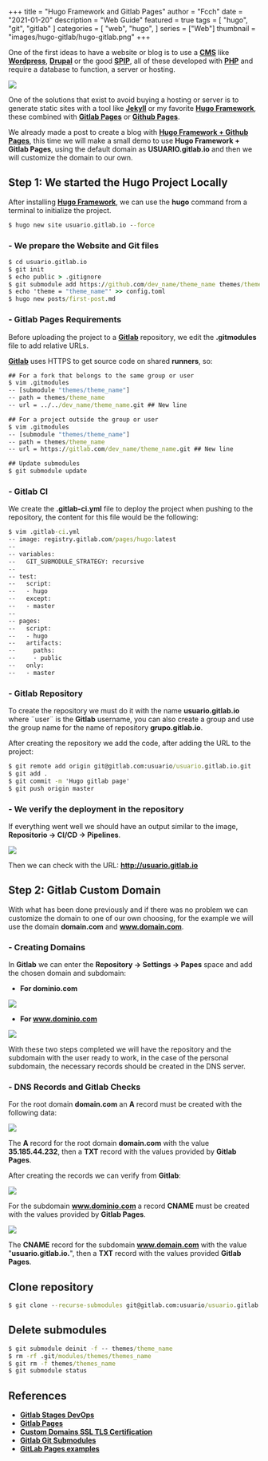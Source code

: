 +++
title = "Hugo Framework and Gitlab Pages"
author = "Fcch"
date = "2021-01-20"
description = "Web Guide"
featured = true
tags = [
    "hugo",
    "git",
    "gitlab"
]
categories = [
    "web",
    "hugo",
]
series = ["Web"]
thumbnail = "images/hugo-gitlab/hugo-gitlab.png"
+++

One of the first ideas to have a website or blog is to use a [**CMS**](https://es.wikipedia.org/wiki/Sistema_de_gesti%C3%B3n_de_contenidos) like [**Wordpress**](https://es.wordpress.org/), [**Drupal**](https://www.drupal.org/) or the good [**SPIP**](https://www.spip.net/es_rubrique23.html), all of these developed with [**PHP**](https://www.php.net) and require a database to function, a server or hosting.

<!--more-->

![](/images/hugo-gitlab/hugo-gitlab.png)

One of the solutions that exist to avoid buying a hosting or server is to generate static sites with a tool like [**Jekyll**](https://jekyllrb.com/) or my favorite [**Hugo Framework**](https://gohugo.io/), these combined with [**Gitlab Pages**](https://about.gitlab.com/stages-devops-lifecycle/pages/) or [**Github Pages**](https://pages.github.com/).

We already made a post to create a blog with [**Hugo Framework + Github Pages**](https://blog.fcch.xyz/posts/2020/01/blog-con-hugo-framework-y-github-pages/), this time we will make a small demo to use **Hugo Framework + Gitlab Pages**, using the default domain as **USUARIO.gitlab.io** and then we will customize the domain to our own.

## Step 1: We started the Hugo Project Locally

After installing [**Hugo Framework**](https://github.com/gohugoio/hugo/releases), we can use the **hugo** command from a terminal to initialize the project.

```cmd
$ hugo new site usuario.gitlab.io --force
```

### - We prepare the Website and Git files

```cmd
$ cd usuario.gitlab.io
$ git init
$ echo public > .gitignore
$ git submodule add https://github.com/dev_name/theme_name themes/theme_name
$ echo 'theme = "theme_name"' >> config.toml
$ hugo new posts/first-post.md
```

### - Gitlab Pages Requirements

Before uploading the project to a [**Gitlab**](https://gitlab.com) repository, we edit the **.gitmodules** file to add relative URLs.

[**Gitlab**](https://gitlab.com) uses HTTPS to get source code on shared **runners**, so:

```cmd
## For a fork that belongs to the same group or user
$ vim .gitmodules
-- [submodule "themes/theme_name"]
-- path = themes/theme_name
-- url = ../../dev_name/theme_name.git ## New line

## For a project outside the group or user
$ vim .gitmodules
-- [submodule "themes/theme_name"]
-- path = themes/theme_name
-- url = https://gitlab.com/dev_name/theme_name.git ## New line

## Update submodules
$ git submodule update
```

### - Gitlab CI

We create the **.gitlab-ci.yml** file to deploy the project when pushing to the repository, the content for this file would be the following:

```cmd
$ vim .gitlab-ci.yml
-- image: registry.gitlab.com/pages/hugo:latest
-- 
-- variables:
--   GIT_SUBMODULE_STRATEGY: recursive
-- 
-- test:
--   script:
--   - hugo
--   except:
--   - master
-- 
-- pages:
--   script:
--   - hugo
--   artifacts:
--     paths:
--     - public
--   only:
--   - master
```

### - Gitlab Repository

To create the repository we must do it with the name **usuario.gitlab.io** where ¨user¨ is the **Gitlab** username, you can also create a group and use the group name for the name of repository **grupo.gitlab.io**.

After creating the repository we add the code, after adding the URL to the project:

```cmd
$ git remote add origin git@gitlab.com:usuario/usuario.gitlab.io.git
$ git add .
$ git commit -m 'Hugo gitlab page'
$ git push origin master
```

### - We verify the deployment in the repository

If everything went well we should have an output similar to the image, **Repositorio -> CI/CD -> Pipelines**.

![](/images/hugo-gitlab/gitlab-ci-deploy.png)

Then we can check with the URL: **http://usuario.gitlab.io**

## Step 2: Gitlab Custom Domain

With what has been done previously and if there was no problem we can customize the domain to one of our own choosing, for the example we will use the domain **domain.com** and **www.domain.com**.

### - Creating Domains

In **Gitlab** we can enter the **Repository -> Settings -> Papes** space and add the chosen domain and subdomain:

- **For dominio.com**

![](/images/hugo-gitlab/gitlab-domain-add.png)

- **For www.dominio.com**

![](/images/hugo-gitlab/gitlab-domain-add-www.png)

With these two steps completed we will have the repository and the subdomain with the user ready to work, in the case of the personal subdomain, the necessary records should be created in the DNS server.

### - DNS Records and Gitlab Checks

For the root domain **domain.com** an **A** record must be created with the following data:

![](/images/hugo-gitlab/gitlab-dns-record-root.png)

The **A** record for the root domain **domain.com** with the value **35.185.44.232**, then a **TXT** record with the values provided by **Gitlab Pages**.

After creating the records we can verify from **Gitlab**:

![](/images/hugo-gitlab/gitlab-domain.png)

For the subdomain **www.dominio.com** a record **CNAME** must be created with the values provided by **Gitlab Pages**.

![](/images/hugo-gitlab/gitlab-subdominio-cname.png)

The **CNAME** record for the subdomain **www.domain.com** with the value "**usuario.gitlab.io.**", then a **TXT** record with the values provided **Gitlab Pages**.

## Clone repository

```cmd
$ git clone --recurse-submodules git@gitlab.com:usuario/usuario.gitlab.io.git
```

## Delete submodules

```cmd
$ git submodule deinit -f -- themes/theme_name
$ rm -rf .git/modules/themes/themes_name
$ git rm -f themes/themes_name
$ git submodule status
```

## References

- [**Gitlab Stages DevOps**](https://about.gitlab.com/stages-devops-lifecycle/pages/)
- [**Gitlab Pages**](https://docs.gitlab.com/ee/user/project/pages/)
- [**Custom Domains SSL TLS Certification**](https://docs.gitlab.com/ee/user/project/pages/custom_domains_ssl_tls_certification/index.html)
- [**Gitlab Git Submodules**](https://docs.gitlab.com/ee/ci/git_submodules.html)
- [**GitLab Pages examples**](https://gitlab.com/pages)